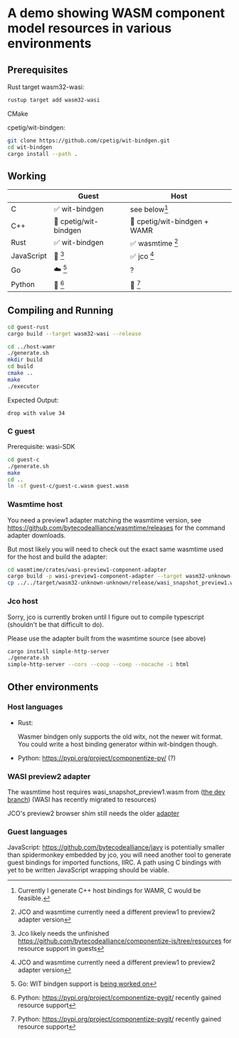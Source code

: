 # A demo showing WASM component model resources in various environments

## Prerequisites

Rust target wasm32-wasi:

```bash
rustup target add wasm32-wasi
```

CMake

cpetig/wit-bindgen:

```bash
git clone https://github.com/cpetig/wit-bindgen.git
cd wit-bindgen
cargo install --path .
```

## Working

| |Guest|Host|
|---|---|---|
|C|✅ wit-bindgen|see below[^1]|
|C++|🚧 cpetig/wit-bindgen|🚧 cpetig/wit-bindgen + WAMR|
|Rust|✅ wit-bindgen|✅ wasmtime [^6]|
|JavaScript|🚧 [^5] |✅ jco [^6]|
|Go|☁️ [^3]| ? |
|Python|🚧 [^4]|🚧 [^4] |

## Compiling and Running

```bash
cd guest-rust
cargo build --target wasm32-wasi --release

cd ../host-wamr
./generate.sh
mkdir build
cd build
cmake ..
make
./executor
```

Expected Output:

`drop with value 34`

### C guest

Prerequisite: wasi-SDK

```bash
cd guest-c
./generate.sh
make
cd ..
ln -sf guest-c/guest-c.wasm guest.wasm 
```

### Wasmtime host

You need a preview1 adapter matching the wasmtime version, see
<https://github.com/bytecodealliance/wasmtime/releases> for the
command adapter downloads.

But most likely you will need to check out the exact same wasmtime
used for the host and build the adapter:

```bash
cd wasmtime/crates/wasi-preview1-component-adapter
cargo build -p wasi-preview1-component-adapter --target wasm32-unknown-unknown --release --features command --no-default-features
cp ../../target/wasm32-unknown-unknown/release/wasi_snapshot_preview1.wasm …/resource-demo/host-wasmtime

```

### Jco host

Sorry, jco is currently broken until I figure out to compile typescript (shouldn't be that difficult to do).

Please use the adapter built from the wasmtime source (see above)

```bash
cargo install simple-http-server
./generate.sh
simple-http-server --cors --coop --coep --nocache -i html
```

## Other environments

### Host languages

- Rust:

    Wasmer bindgen only supports the old witx, not the newer wit format. You could write a host binding generator within wit-bindgen though.

[^1]: Currently I generate C++ host bindings for WAMR, C would be feasible.

- Python: <https://pypi.org/project/componentize-py/> (?)

[^6]: JCO and wasmtime currently need a different preview1 to preview2 adapter version

### WASI preview2 adapter

The wasmtime host requires wasi_snapshot_preview1.wasm from ([the dev branch](https://github.com/bytecodealliance/wasmtime/releases/download/dev/wasi_snapshot_preview1.command.wasm)) (WASI has recently migrated to resources)

JCO's preview2 browser shim still needs the older
[adapter](https://github.com/bytecodealliance/wasmtime/releases/download/v12.0.1/wasi_snapshot_preview1.command.wasm)

### Guest languages

[^5]: Jco likely needs the unfinished <https://github.com/bytecodealliance/componentize-js/tree/resources> for resource support in guests

JavaScript:
    <https://github.com/bytecodealliance/javy> is potentially smaller than spidermonkey embedded by jco, you will need another tool to generate guest bindings for imported functions, IIRC. A path using C bindings with yet to be written JavaScript wrapping should be viable.

[^4]: Python: <https://pypi.org/project/componentize-pygit/> recently gained resource support

[^3]: Go: WIT bindgen support is [being worked on](https://github.com/bytecodealliance/SIG-Guest-Languages/blob/main/docs/subgroups.md)
